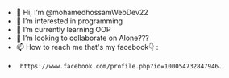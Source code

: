- 👋 Hi, I’m @mohamedhossamWebDev22
- 👀 I’m interested in programming
- 🌱 I’m currently learning OOP
- 💞️ I’m looking to collaborate on Alone???
- 📫 How to reach me that's my facebook👇 :
-      https://www.facebook.com/profile.php?id=100054732847946.

<!---
mohamedhossamWebDev22/mohamedhossamWebDev22 is a ✨ special ✨ repository because its `README.md` (this file) appears on your GitHub profile.
You can click the Preview link to take a look at your changes.
--->
